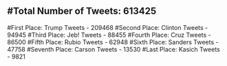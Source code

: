 #Total Number of Tweets: 613425 
---
#First Place: Trump Tweets - 209468
#Second Place: Clinton Tweets - 94945
#Third Place: Jeb! Tweets - 88455
#Fourth Place: Cruz Tweets - 86500
#Fifth Place: Rubio Tweets - 62948
#Sixth Place: Sanders Tweets - 47758
#Seventh Place: Carson Tweets - 13530
#Last Place: Kasich Tweets - 9821
